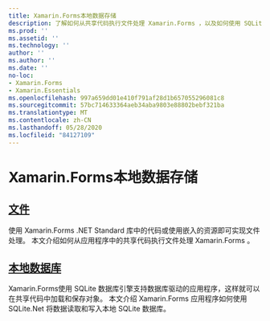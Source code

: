 ```yaml
---
title: Xamarin.Forms本地数据存储
description: 了解如何从共享代码执行文件处理 Xamarin.Forms ，以及如何使用 SQLite.Net 在本地 SQLite 数据库中读取和写入数据。
ms.prod: ''
ms.assetid: ''
ms.technology: ''
author: ''
ms.author: ''
ms.date: ''
no-loc:
- Xamarin.Forms
- Xamarin.Essentials
ms.openlocfilehash: 997a659dd01e410f791af28d1b657055296081c8
ms.sourcegitcommit: 57bc714633364aeb34aba9803e88802bebf321ba
ms.translationtype: MT
ms.contentlocale: zh-CN
ms.lasthandoff: 05/28/2020
ms.locfileid: "84127109"
---
```

# <a name="xamarinforms-local-data-storage"></a>Xamarin.Forms本地数据存储

## <a name="files"></a>[文件](files.md)

使用 Xamarin.Forms .NET Standard 库中的代码或使用嵌入的资源即可实现文件处理。 本文介绍如何从应用程序中的共享代码执行文件处理 Xamarin.Forms 。

## <a name="local-databases"></a>[本地数据库](databases.md)

Xamarin.Forms使用 SQLite 数据库引擎支持数据库驱动的应用程序，这样就可以在共享代码中加载和保存对象。 本文介绍 Xamarin.Forms 应用程序如何使用 SQLite.Net 将数据读取和写入本地 SQLite 数据库。
